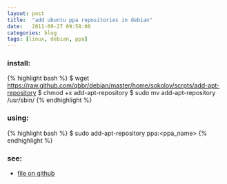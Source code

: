 ```yaml
---
layout: post
title:  "add ubuntu ppa repositories in debian"
date:   2011-09-27 09:58:00
categories: blog
tags: [linux, debian, ppa]
---
```


### install:

{% highlight bash %}
$ wget https://raw.github.com/qbbr/debian/master/home/sokolov/scrpts/add-apt-repository
$ chmod +x add-apt-repository
$ sudo mv add-apt-repository /usr/sbin/
{% endhighlight %}

### using:

{% highlight bash %}
$ sudo add-apt-repository ppa:<ppa_name>
{% endhighlight %}

### see:

 * [file on github](https://github.com/qbbr/debian/blob/master/home/sokolov/scrpts/add-apt-repository)
